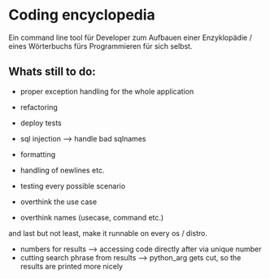 # Coding encyclopedia
  
Ein command line tool für Developer zum Aufbauen einer Enzyklopädie / eines Wörterbuchs fürs Programmieren für sich selbst.

## Whats still to do:  
- proper exception handling for the whole application  
- refactoring
- deploy tests  
- sql injection --> handle bad sqlnames
- formatting
- handling of newlines etc. 
 
- testing every possible scenario  
- overthink the use case  
- overthink names (usecase, command etc.) 

and last but not least, make it runnable on every os / distro. 


- numbers for results --> accessing code directly after via unique number
- cutting search phrase from results --> python_arg gets cut, so the results are printed more nicely

